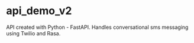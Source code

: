 # api_demo_v2
API created with Python - FastAPI. Handles conversational sms messaging using Twilio and Rasa.
